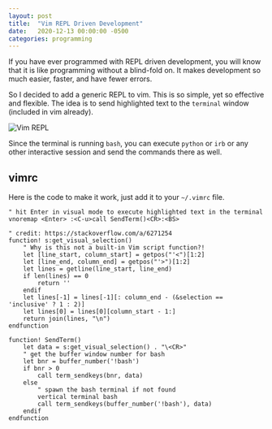 ```yaml
---
layout: post
title:  "Vim REPL Driven Development"
date:   2020-12-13 00:00:00 -0500
categories: programming
---
```


If you have ever programmed with REPL driven development, you will know
that it is like programming without a blind-fold on. It makes development
so much easier, faster, and have fewer errors.

So I decided to add a generic REPL to vim. This is so simple, yet so
effective and flexible. The idea is to send highlighted text to the
`terminal` window (included in vim already).

![Vim REPL](/assets/vim-repl.gif)

Since the terminal is running `bash`, you can execute `python` or `irb`
or any other interactive session and send the commands there as well.

## vimrc
Here is the code to make it work, just add it to your `~/.vimrc` file.

```vimrc
" hit Enter in visual mode to execute highlighted text in the terminal
vnoremap <Enter> :<C-u>call SendTerm()<CR>:<BS>

" credit: https://stackoverflow.com/a/6271254
function! s:get_visual_selection()
    " Why is this not a built-in Vim script function?!
    let [line_start, column_start] = getpos("'<")[1:2]
    let [line_end, column_end] = getpos("'>")[1:2]
    let lines = getline(line_start, line_end)
    if len(lines) == 0
        return ''
    endif
    let lines[-1] = lines[-1][: column_end - (&selection == 'inclusive' ? 1 : 2)]
    let lines[0] = lines[0][column_start - 1:]
    return join(lines, "\n")
endfunction

function! SendTerm()
    let data = s:get_visual_selection() . "\<CR>"
    " get the buffer window number for bash
    let bnr = buffer_number('!bash')
    if bnr > 0
        call term_sendkeys(bnr, data)
    else
        " spawn the bash terminal if not found
        vertical terminal bash
        call term_sendkeys(buffer_number('!bash'), data)
    endif
endfunction
```
